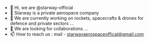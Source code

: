 - 👋 Hi, we are @starway-official
- 🚀 Starway is a private aerospace company
- 🌱 We are currently working on rockets, spacecrafts & drones for defence and private sectors ...
- 🤝 We are looking for collaborations ...
- 📫 How to reach us : mail - starwayaerospaceoffical@gmail.com

<!---
starway-official/starway-official is a ✨ special ✨ repository because its `README.md` (this file) appears on your GitHub profile.
You can click the Preview link to take a look at your changes.
--->

